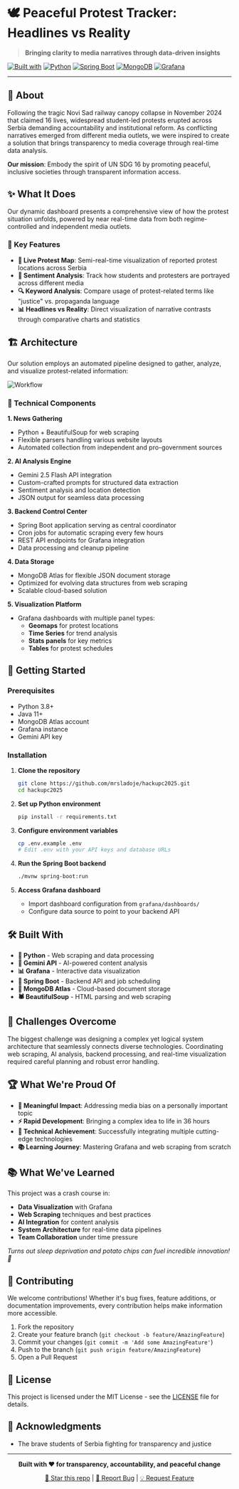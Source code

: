 # 🕊️ Peaceful Protest Tracker: Headlines vs Reality

> **Bringing clarity to media narratives through data-driven insights**

[![Built with](https://img.shields.io/badge/Built%20with-❤️%20%26%20Coffee-red)](https://github.com)
[![Python](https://img.shields.io/badge/Python-3776AB?logo=python&logoColor=white)](https://python.org)
[![Spring Boot](https://img.shields.io/badge/Spring%20Boot-6DB33F?logo=springboot&logoColor=white)](https://spring.io/projects/spring-boot)
[![MongoDB](https://img.shields.io/badge/MongoDB-47A248?logo=mongodb&logoColor=white)](https://mongodb.com)
[![Grafana](https://img.shields.io/badge/Grafana-F46800?logo=grafana&logoColor=white)](https://grafana.com)

---

## 🌟 About

Following the tragic Novi Sad railway canopy collapse in November 2024 that claimed 16 lives, widespread student-led protests erupted across Serbia demanding accountability and institutional reform. As conflicting narratives emerged from different media outlets, we were inspired to create a solution that brings transparency to media coverage through real-time data analysis.

**Our mission**: Embody the spirit of UN SDG 16 by promoting peaceful, inclusive societies through transparent information access.

## ✨ What It Does

Our dynamic dashboard presents a comprehensive view of how the protest situation unfolds, powered by near real-time data from both regime-controlled and independent media outlets.

### 🎯 Key Features

- **📍 Live Protest Map**: Semi-real-time visualization of reported protest locations across Serbia
- **💭 Sentiment Analysis**: Track how students and protesters are portrayed across different media
- **🔍 Keyword Analysis**: Compare usage of protest-related terms like "justice" vs. propaganda language
- **📊 Headlines vs Reality**: Direct visualization of narrative contrasts through comparative charts and statistics

## 🏗️ Architecture

Our solution employs an automated pipeline designed to gather, analyze, and visualize protest-related information:

 ![Workflow](https://d112y698adiu2z.cloudfront.net/photos/production/software_photos/003/405/832/datas/original.png)

### 🔧 Technical Components

**1. News Gathering**
- Python + BeautifulSoup for web scraping
- Flexible parsers handling various website layouts
- Automated collection from independent and pro-government sources

**2. AI Analysis Engine**
- Gemini 2.5 Flash API integration
- Custom-crafted prompts for structured data extraction
- Sentiment analysis and location detection
- JSON output for seamless data processing

**3. Backend Control Center**
- Spring Boot application serving as central coordinator
- Cron jobs for automatic scraping every few hours
- REST API endpoints for Grafana integration
- Data processing and cleanup pipeline

**4. Data Storage**
- MongoDB Atlas for flexible JSON document storage
- Optimized for evolving data structures from web scraping
- Scalable cloud-based solution

**5. Visualization Platform**
- Grafana dashboards with multiple panel types:
  - **Geomaps** for protest locations
  - **Time Series** for trend analysis
  - **Stats panels** for key metrics
  - **Tables** for protest schedules

## 🚀 Getting Started

### Prerequisites
- Python 3.8+
- Java 11+
- MongoDB Atlas account
- Grafana instance
- Gemini API key

### Installation

1. **Clone the repository**
   ```bash
   git clone https://github.com/mrsladoje/hackupc2025.git
   cd hackupc2025
   ```

2. **Set up Python environment**
   ```bash
   pip install -r requirements.txt
   ```

3. **Configure environment variables**
   ```bash
   cp .env.example .env
   # Edit .env with your API keys and database URLs
   ```

4. **Run the Spring Boot backend**
   ```bash
   ./mvnw spring-boot:run
   ```

5. **Access Grafana dashboard**
   - Import dashboard configuration from `grafana/dashboards/`
   - Configure data source to point to your backend API

## 🛠️ Built With

- **🐍 Python** - Web scraping and data processing
- **🤖 Gemini API** - AI-powered content analysis
- **📊 Grafana** - Interactive data visualization
- **🍃 Spring Boot** - Backend API and job scheduling
- **🍃 MongoDB Atlas** - Cloud-based document storage
- **🕷️ BeautifulSoup** - HTML parsing and web scraping

## 💪 Challenges Overcome

The biggest challenge was designing a complex yet logical system architecture that seamlessly connects diverse technologies. Coordinating web scraping, AI analysis, backend processing, and real-time visualization required careful planning and robust error handling.

## 🏆 What We're Proud Of

- **🎯 Meaningful Impact**: Addressing media bias on a personally important topic
- **⚡ Rapid Development**: Bringing a complex idea to life in 36 hours
- **🚀 Technical Achievement**: Successfully integrating multiple cutting-edge technologies
- **📚 Learning Journey**: Mastering Grafana and web scraping from scratch

## 📚 What We've Learned

This project was a crash course in:
- **Data Visualization** with Grafana
- **Web Scraping** techniques and best practices  
- **AI Integration** for content analysis
- **System Architecture** for real-time data pipelines
- **Team Collaboration** under time pressure

*Turns out sleep deprivation and potato chips can fuel incredible innovation! 🥔*

## 🤝 Contributing

We welcome contributions! Whether it's bug fixes, feature additions, or documentation improvements, every contribution helps make information more accessible.

1. Fork the repository
2. Create your feature branch (`git checkout -b feature/AmazingFeature`)
3. Commit your changes (`git commit -m 'Add some AmazingFeature'`)
4. Push to the branch (`git push origin feature/AmazingFeature`)
5. Open a Pull Request

## 📄 License

This project is licensed under the MIT License - see the [LICENSE](LICENSE) file for details.

## 🙏 Acknowledgments

- The brave students of Serbia fighting for transparency and justice

---

<div align="center">

**Built with ❤️ for transparency, accountability, and peaceful change**

[🌟 Star this repo](https://github.com/mrsladoje/hackupc2025) | [🐛 Report Bug](https://github.com/mrsladoje/hackupc2025/issues) | [💡 Request Feature](https://github.com/mrsladoje/hackupc2025/issues)

</div>
